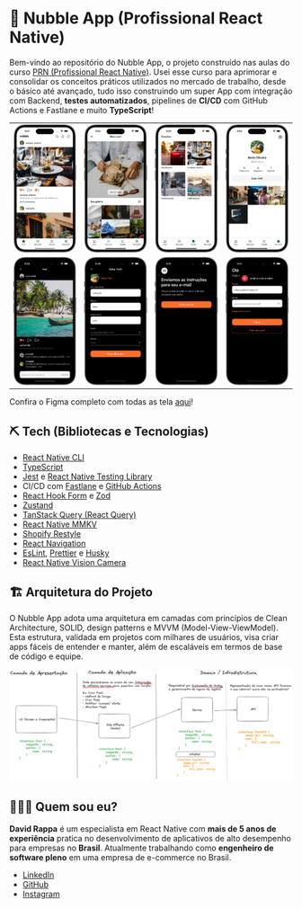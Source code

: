 # 📱 Nubble App (Profissional React Native)

Bem-vindo ao repositório do Nubble App, o projeto construído nas aulas do curso [PRN (Profissional React Native)](https://coffstack.com.br/profissional-react-native). Usei esse curso para aprimorar e consolidar os conceitos práticos utilizados no mercado de trabalho, desde o básico até avançado, tudo isso construindo um super App com integração com Backend, **testes automatizados**, pipelines de **CI/CD** com GitHub Actions e Fastlane e muito **TypeScript**!


|                               |                               |                               |                               |
| :---------------------------: | :---------------------------: | :---------------------------: | :---------------------------: |
| ![](docs/images/screen-1.png) | ![](docs/images/screen-2.png) | ![](docs/images/screen-3.png) | ![](docs/images/screen-4.png) |
| ![](docs/images/screen-5.png) | ![](docs/images/screen-6.png) | ![](docs/images/screen-7.png) | ![](docs/images/screen-8.png) |

Confira o Figma completo com todas as tela [aqui](https://www.figma.com/design/qZVdIhrBpXhyZCPhy1WfAh/App---Nubble-(v.1.1)?node-id=0-1&node-type=canvas&t=4cefBF86AoGmB161-0)!

## ⛏️ Tech (Bibliotecas e Tecnologias)

- [React Native CLI](https://reactnative.dev/docs/getting-started-without-a-framework)
- [TypeScript](https://www.typescriptlang.org/)
- [Jest](https://jestjs.io/) e [React Native Testing Library](https://callstack.github.io/react-native-testing-library/)
- CI/CD com [Fastlane](https://fastlane.tools/) e [GitHub Actions](https://github.com/features/actions)
- [React Hook Form](https://react-hook-form.com/) e [Zod](https://zod.dev/)
- [Zustand](https://zustand.docs.pmnd.rs/getting-started/introduction)
- [TanStack Query (React Query)](https://tanstack.com/query/latest)
- [React Native MMKV](https://github.com/mrousavy/react-native-mmkv)
- [Shopify Restyle](https://shopify.github.io/restyle/)
- [React Navigation](https://reactnavigation.org/)
- [EsLint](https://eslint.org/), [Prettier](https://prettier.io/) e [Husky](https://typicode.github.io/husky/)
- [React Native Vision Camera](https://react-native-vision-camera.com/docs/guides)

## 🏗️ Arquitetura do Projeto

O Nubble App adota uma arquitetura em camadas com princípios de Clean Architecture, SOLID, design patterns e MVVM (Model-View-ViewModel). Esta estrutura, validada em projetos com milhares de usuários, visa criar apps fáceis de entender e manter, além de escaláveis em termos de base de código e equipe.

![](docs/images//nubble-arch.png)

## 👨🏻‍💻 Quem sou eu?

**David Rappa** é um especialista em React Native com **mais de 5 anos de experiência** pratica no desenvolvimento de aplicativos de alto desempenho para empresas no **Brasil**. Atualmente trabalhando como **engenheiro de software pleno** em uma empresa de e-commerce no Brasil.

- [LinkedIn](https://www.linkedin.com/in/davidrappa1/)
- [GitHub](https://github.com/davidrappa)
- [Instagram](https://www.instagram.com/dvdrpp/)